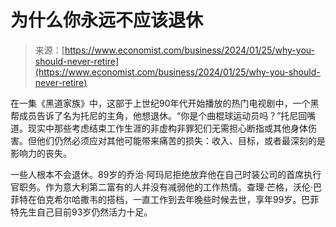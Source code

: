 <!--yml

category: 未分类

date: 2024-05-27 14:32:08

-->

# 为什么你永远不应该退休

> 来源：[https://www.economist.com/business/2024/01/25/why-you-should-never-retire](https://www.economist.com/business/2024/01/25/why-you-should-never-retire)

在一集《黑道家族》中，这部于上世纪90年代开始播放的热门电视剧中，一个黑帮成员告诉了名为托尼的主角，他想退休。“你是个曲棍球运动员吗？”托尼回嘴道。现实中那些考虑结束工作生涯的非虚构非罪犯们无需担心断指或其他身体伤害。但他们仍然必须应对其他可能带来痛苦的损失：收入、目标，或者最深刻的是影响力的丧失。

一些人根本不会退休。89岁的乔治·阿玛尼拒绝放弃他在自己时装公司的首席执行官职务。作为意大利第二富有的人并没有减弱他的工作热情。查理·芒格，沃伦·巴菲特在伯克希尔哈撒韦的搭档，一直工作到去年晚些时候去世，享年99岁。巴菲特先生自己目前93岁仍然活力十足。
